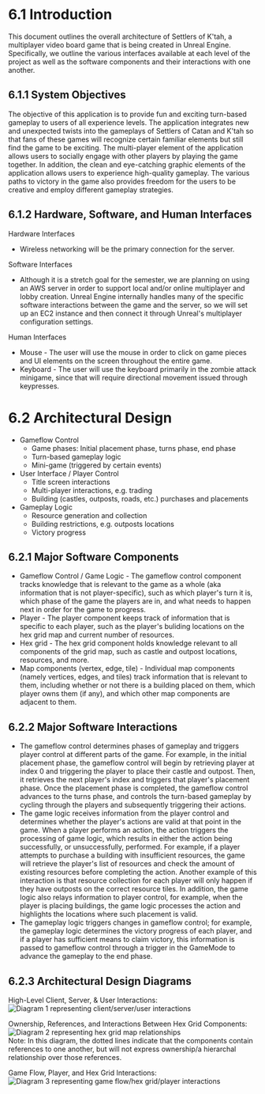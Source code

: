 # 6.1 Introduction  
This document outlines the overall architecture of Settlers of K'tah, a multiplayer video board game that is being created in Unreal Engine. Specifically, we outline the various interfaces available at each level of the project as well as the software components and their interactions with one another.

## 6.1.1 System Objectives  

The objective of this application is to provide fun and exciting turn-based gameplay to users of all experience levels. The application integrates new and unexpected twists into the gameplays of Settlers of Catan and K'tah so that fans of these games will recognize certain familiar elements but still find the game to be exciting. The multi-player element of the application allows users to socially engage with other players by playing the game together. In addition, the clean and eye-catching graphic elements of the application allows users to experience high-quality gameplay. The various paths to victory in the game also provides freedom for the users to be creative and employ different gameplay strategies.

## 6.1.2 Hardware, Software, and Human Interfaces  
Hardware Interfaces  
- Wireless networking will be the primary connection for the server.  

Software Interfaces  
- Although it is a stretch goal for the semester, we are planning on using an AWS server in order to support local and/or online multiplayer and lobby creation. Unreal Engine internally handles many of the specific software interactions between the game and the server, so we will set up an EC2 instance and then connect it through Unreal's multiplayer configuration settings.  

Human Interfaces  
- Mouse - The user will use the mouse in order to click on game pieces and UI elements on the screen throughout the entire game.  
- Keyboard - The user will use the keyboard primarily in the zombie attack minigame, since that will require directional movement issued through keypresses.  

# 6.2 Architectural Design  

- Gameflow Control   
    - Game phases: Initial placement phase, turns phase, end phase
    - Turn-based gameplay logic
    - Mini-game (triggered by certain events)
- User Interface / Player Control
    - Title screen interactions
    - Multi-player interactions, e.g. trading
    - Building (castles, outposts, roads, etc.) purchases and placements
- Gameplay Logic
    - Resource generation and collection
    - Building restrictions, e.g. outposts locations
    - Victory progress

## 6.2.1 Major Software Components  
- Gameflow Control / Game Logic - The gameflow control component tracks knowledge that is relevant to the game as a whole (aka information that is not player-specific), such as which player's turn it is, which phase of the game the players are in, and what needs to happen next in order for the game to progress.
- Player - The player component keeps track of information that is specific to each player, such as the player's buliding locations on the hex grid map and current number of resources.
- Hex grid - The hex grid component holds knowledge relevant to all components of the grid map, such as castle and outpost locations, resources, and more.
- Map components (vertex, edge, tile) - Individual map components (namely vertices, edges, and tiles) track information that is relevant to them, including whether or not there is a building placed on them, which player owns them (if any), and which other map components are adjacent to them.

## 6.2.2 Major Software Interactions  

- The gameflow control determines phases of gameplay and triggers player control at different parts of the game. For example, in the initial placement phase, the gameflow control will begin by retrieving player at index 0 and triggering the player to place their castle and outpost. Then, it retrieves the next player's index and triggers that player's placement phase. Once the placement phase is completed, the gameflow control advances to the turns phase, and controls the turn-based gameplay by cycling through the players and subsequently triggering their actions.
- The game logic receives information from the player control and determines whether the player's actions are valid at that point in the game. When a player performs an action, the action triggers the processing of game logic, which results in either the action being successfully, or unsuccessfully, performed. For example, if a player attempts to purchase a building with insufficient resources, the game will retrieve the player's list of resources and check the amount of existing resources before completing the action. Another example of this interaction is that resource collection for each player will only happen if they have outposts on the correct resource tiles. In addition, the game logic also relays information to player control, for example, when the player is placing buildings, the game logic processes the action and highlights the locations where such placement is valid.
- The gameplay logic triggers changes in gameflow control; for example, the gameplay logic determines the victory progress of each player, and if a player has sufficient means to claim victory, this information is passed to gameflow control through a trigger in the GameMode to advance the gameplay to the end phase.

## 6.2.3 Architectural Design Diagrams  
High-Level Client, Server, & User Interactions:  
![Diagram 1 representing client/server/user interactions](/images/diagram1.png)  

Ownership, References, and Interactions Between Hex Grid Components:  
![Diagram 2 representing hex grid map relationships](/images/diagram2.png)  
Note: In this diagram, the dotted lines indicate that the components contain references to one another, but will not express ownership/a hierarchal relationship over those references.  

Game Flow, Player, and Hex Grid Interactions:  
![Diagram 3 representing game flow/hex grid/player interactions](/images/diagram3.png)  